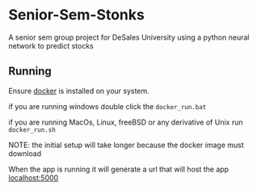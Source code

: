 # Senior-Sem-Stonks
A senior sem group project for DeSales University using a python neural network to predict stocks

## Running

Ensure [docker](https://www.docker.com/) is installed on your system.

if you are running windows double click the `docker_run.bat` 

if you are running MacOs, Linux, freeBSD or any derivative of Unix run `docker_run.sh`

NOTE: the initial setup will take longer because the docker image must download

When the app is running it will generate a url that will host the app [localhost:5000](http://localhost:5000)